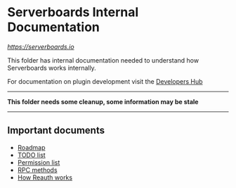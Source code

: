 # Serverboards Internal Documentation

*https://serverboards.io*

This folder has internal documentation needed to understand how
Serverboards works internally.

For documentation on plugin development visit the [Developers Hub](https://serverboards.io/developers/)

---

**This folder needs some cleanup, some information may be stale**

---

## Important documents

* [Roadmap](roadmap.md)
* [TODO list](TODO.md)
* [Permission list](perms.md)
* [RPC methods](rpc.md)
* [How Reauth works](reauth.md)
